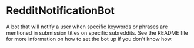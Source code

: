 # RedditNotificationBot
A bot that will notify a user when specific keywords or phrases are mentioned in submission titles on specific subreddits. See the README file for more information on how to set the bot up if you don't know how. 
